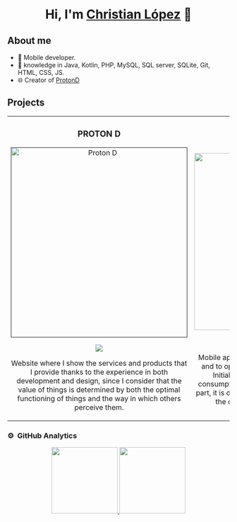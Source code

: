 <div align="center">
<h1 align="center">Hi, I'm <a href="https://protond.com.co/desarrollador-movil-web/">Christian López</a> 👋</h1>
</div>

## About me

- 📲 Mobile developer.
- 🧠 knowledge in Java, Kotlin, PHP, MySQL, SQL server, SQLite, Git, HTML, CSS, JS.
- 🌐 Creator of [ProtonD](https://protond.com.co)

## Projects
<table>
<tr>
<td width="50%">
<h3 align="center">PROTON D</h3>
<div align="center">
<a href=""https://github.com/chlopezf" target="_blank"><img src="https://protond.com.co/wp-content/uploads/2022/07/protond_logo_fondo_reducido.png" width="400" height="430" alt="Proton D"></a>
<p>
<a href="https://protond.com.co" target="_blank">
<img src="https://img.shields.io/badge/WebSite-3472A6?style=for-the-badge">
</a>
</p>
<p>Website where I show the services and products that I provide thanks to the experience in both development and design, since I consider that the value of things is determined by both the optimal functioning of things and the way in which others perceive them.</p>
</div>
                                                                                      
</td>
<td width="50%">
<h3 align="center">SIMAGIN</h3>
<div align="center">                                       
<a href="https://simagin.protond.com.co/" target="_blank"><img src="https://protond.com.co/wp-content/uploads/2022/07/principal-1.png" width="400" height="400" alt="SIMAGIN"></a>
<br>
<p>
<a href="https://simagin.protond.com.co/" target="_blank">
<img src="https://img.shields.io/badge/CODE-FFD100?style=for-the-badge&logo=github&logoColor=black">
</a>
<a href="https://simagin.protond.com.co/" target="_blank">
<img src="https://img.shields.io/badge/WEBSITE-FFD100?style=for-the-badge">
</a>
</p>
</p>Mobile app developed to systematize maintenance and to optimally manage companies' inventories. Initially developed in Java, using XML, API consumption through volley. As for the webservice part, it is developed in PHP. I'm working on updating the code to kotlin with jetpack compose.
</p>
</div>                                                             
</table>                                                                                 
</div>

### ⚙️ &nbsp;GitHub Analytics

<p align="center">
<a href="https://github.com/chlopezf">
  <img height="150em" src="https://github-readme-stats-eight-theta.vercel.app/api?username=chlopezf&show_icons=true&theme=algolia&include_all_commits=true&count_private=true"/>
  <img height="150em" src="https://github-readme-stats-eight-theta.vercel.app/api/top-langs/?username=chlopezf&layout=compact&langs_count=8&theme=algolia"/>
</a>
</p>
